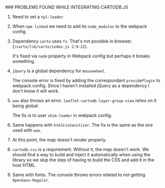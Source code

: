 ### PROBLEMS FOUND WHILE INTEGRATING CARTODB.JS

1. Need to set a `tpl-loader`.

2. When `npm linked` we need to add its `node_modules` to the webpack config.

3. Dependency `carto` uses `fs`. That's not possible in browser. (`/carto/lib/carto/index.js 2:9-22`).

    It's fixed via `node` property in Webpack config but perhaps it breaks something.

4. `jQuery` is a global dependency for `mousewheel`.

    The console error is fixed by adding the correspondant `providePlugin` to webpack config. Since I haven't installed jQuery as a dependency I don't know it will work.

5. `wax` also throws an error. `leaflet-cartodb-layer-group-view` relies on it being global.

   The fix is to user `shim-loader` in webpack config.

6. Same happens with `htmlCssSanitizer`. The fix is the same as the one used with `wax`.

7. At this point, the map doesn't render properly.

8. `cartodb.css` is a requirement. Without it, the map doesn't work.
    We should find a way to build and inject it automatically when using the library so we skip the step of having to build the CSS and add it in the host HTML.

9. Same with fonts. The console throws errors related to not getting `OpenSans-Regular`.
